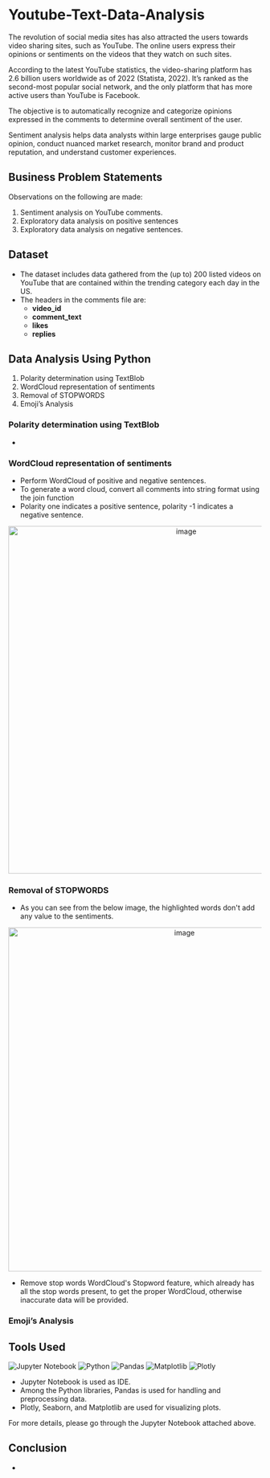 # Youtube-Text-Data-Analysis

The revolution of social media sites has also attracted the users towards video sharing sites, such as YouTube. The online users express their opinions or sentiments on the videos that they watch on such sites.

According to the latest YouTube statistics, the video-sharing platform has 2.6 billion users worldwide as of 2022 (Statista, 2022). It’s ranked as the second-most popular social network, and the only platform that has more active users than YouTube is Facebook. 

The objective is to automatically recognize and categorize opinions expressed in the comments to determine overall sentiment of the user.

Sentiment analysis helps data analysts within large enterprises gauge public opinion, conduct nuanced market research, monitor brand and product reputation, and understand customer experiences. 

## Business Problem Statements

Observations on the following are made:
1. Sentiment analysis on YouTube comments.
2. Exploratory data analysis on positive sentences
3. Exploratory data analysis on negative sentences.

## Dataset

- The dataset includes data gathered from the (up to) 200 listed videos on YouTube that are contained within the trending category each day in the US.
- The headers in the comments file are:
   - **video_id**
   - **comment_text**
   - **likes**
   - **replies**
 
## Data Analysis Using Python

1. Polarity determination using TextBlob
2. WordCloud representation of sentiments
3. Removal of STOPWORDS
4. Emoji’s Analysis

### Polarity determination using TextBlob
- 
<p align="center"></p>
<p align="center"></p>

### WordCloud representation of sentiments
- Perform WordCloud of positive and negative sentences.
- To generate a word cloud, convert all comments into string format using the join function
- Polarity one indicates a positive sentence, polarity -1 indicates a negative sentence.

<p align="center"><img width="692" alt="image" src="https://user-images.githubusercontent.com/71536311/193200845-7235ef53-2351-415d-8588-80e60768c976.png"></p>

### Removal of STOPWORDS
- As you can see from the below image, the highlighted words don't add any value to the sentiments.

<p align="center"><img width="685" alt="image" src="https://user-images.githubusercontent.com/71536311/193201401-2fdc9b93-916f-4f01-8717-99bca1327a6c.png"></p>

- Remove stop words WordCloud's Stopword feature, which already has all the stop words present, to get the proper WordCloud, otherwise inaccurate data will be provided.

### Emoji’s Analysis

<p align="center"></p>
<p align="center"></p>

## Tools Used
![Jupyter Notebook](https://img.shields.io/badge/jupyter-%23FA0F00.svg?style=for-the-badge&logo=jupyter&logoColor=white)   ![Python](https://img.shields.io/badge/python-3670A0?style=for-the-badge&logo=python&logoColor=ffdd54)   ![Pandas](https://img.shields.io/badge/pandas-%23150458.svg?style=for-the-badge&logo=pandas&logoColor=white)   ![Matplotlib](https://img.shields.io/badge/Matplotlib-%23#ffffff.svg?style=for-the-badge&logo=Matplotlib&logoColor=white)   ![Plotly](https://img.shields.io/badge/Plotly-%233F4F75.svg?style=for-the-badge&logo=plotly&logoColor=white)

- Jupyter Notebook is used as IDE.
- Among the Python libraries, Pandas is used for handling and preprocessing data.
- Plotly, Seaborn, and Matplotlib are used for visualizing plots.

For more details, please go through the Jupyter Notebook attached above.

## Conclusion
- 
